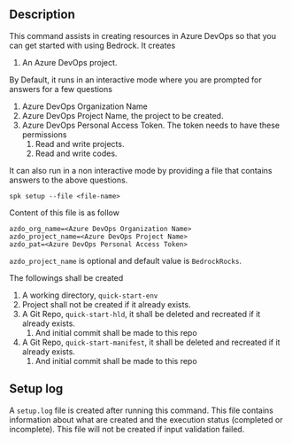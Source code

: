 ## Description

This command assists in creating resources in Azure DevOps so that you can get
started with using Bedrock. It creates

1. An Azure DevOps project.

By Default, it runs in an interactive mode where you are prompted for answers
for a few questions

1. Azure DevOps Organization Name
2. Azure DevOps Project Name, the project to be created.
3. Azure DevOps Personal Access Token. The token needs to have these permissions
   1. Read and write projects.
   2. Read and write codes.

It can also run in a non interactive mode by providing a file that contains
answers to the above questions.

```
spk setup --file <file-name>
```

Content of this file is as follow

```
azdo_org_name=<Azure DevOps Organization Name>
azdo_project_name=<Azure DevOps Project Name>
azdo_pat=<Azure DevOps Personal Access Token>
```

`azdo_project_name` is optional and default value is `BedrockRocks`.

The followings shall be created

1. A working directory, `quick-start-env`
2. Project shall not be created if it already exists.
3. A Git Repo, `quick-start-hld`, it shall be deleted and recreated if it
   already exists.
   1. And initial commit shall be made to this repo
4. A Git Repo, `quick-start-manifest`, it shall be deleted and recreated if it
   already exists.
   1. And initial commit shall be made to this repo

## Setup log

A `setup.log` file is created after running this command. This file contains
information about what are created and the execution status (completed or
incomplete). This file will not be created if input validation failed.
